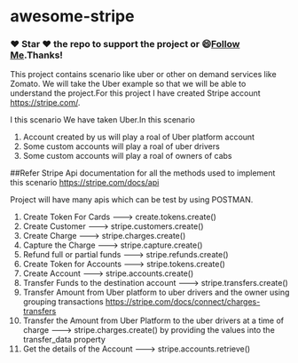 # awesome-stripe
### :heart: Star :heart: the repo to support the project or :smile:[Follow Me](https://github.com/harsh6768).Thanks!

This project contains scenario like uber or other on demand services like Zomato. We will take the Uber example so that we will be able to understand the project.For this project I have created Stripe account https://stripe.com/.

I this scenario We have taken Uber.In this scenario

1. Account created by us will play a roal of Uber platform account
2. Some custom accounts will play a roal of uber drivers 
3. Some custom accounts will play a roal of owners of cabs

##Refer Stripe Api documentation for all the methods used to implement this scenario
https://stripe.com/docs/api

Project will have many apis which can be test by using POSTMAN.
1. Create Token For Cards ---> create.tokens.create()
2. Create Customer ---> stripe.customers.create()
3. Create Charge ---> stripe.charges.create()
4. Capture the Charge ---> stripe.capture.create()
5. Refund full or partial funds ---> stripe.refunds.create()
6. Create Token for Accounts ---> stripe.tokens.create()
7. Create Account ---> stripe.accounts.create()
8. Transfer Funds to the destination account ---> stripe.transfers.create()
8. Transfer Amount from Uber platform to uber drivers and the owner using grouping transactions https://stripe.com/docs/connect/charges-transfers
9. Transfer the Amount from Uber Platform to the uber drivers at a time of charge ---> stripe.charges.create() by providing the values into the transfer_data property 
10. Get the details of the Account ---> stripe.accounts.retrieve() 

